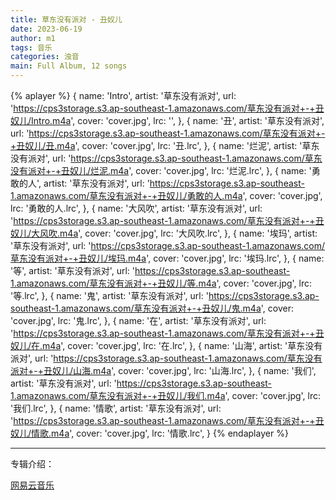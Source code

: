 ```yaml
---
title: 草东没有派对 - 丑奴儿
date: 2023-06-19
author: m1
tags: 音乐
categories: 浊音
main: Full Album, 12 songs
---
```


{% aplayer %}
{
name: 'Intro',
artist: '草东没有派对',
url: 'https://cps3storage.s3.ap-southeast-1.amazonaws.com/草东没有派对+-+丑奴儿/Intro.m4a',
cover: 'cover.jpg',
lrc: '',
},
{
name: '丑',
artist: '草东没有派对',
url: 'https://cps3storage.s3.ap-southeast-1.amazonaws.com/草东没有派对+-+丑奴儿/丑.m4a',
cover: 'cover.jpg',
lrc: '丑.lrc',
},
{
name: '烂泥',
artist: '草东没有派对',
url: 'https://cps3storage.s3.ap-southeast-1.amazonaws.com/草东没有派对+-+丑奴儿/烂泥.m4a',
cover: 'cover.jpg',
lrc: '烂泥.lrc',
},
{
name: '勇敢的人',
artist: '草东没有派对',
url: 'https://cps3storage.s3.ap-southeast-1.amazonaws.com/草东没有派对+-+丑奴儿/勇敢的人.m4a',
cover: 'cover.jpg',
lrc: '勇敢的人.lrc',
},
{
name: '大风吹',
artist: '草东没有派对',
url: 'https://cps3storage.s3.ap-southeast-1.amazonaws.com/草东没有派对+-+丑奴儿/大风吹.m4a',
cover: 'cover.jpg',
lrc: '大风吹.lrc',
},
{
name: '埃玛',
artist: '草东没有派对',
url: 'https://cps3storage.s3.ap-southeast-1.amazonaws.com/草东没有派对+-+丑奴儿/埃玛.m4a',
cover: 'cover.jpg',
lrc: '埃玛.lrc',
},
{
name: '等',
artist: '草东没有派对',
url: 'https://cps3storage.s3.ap-southeast-1.amazonaws.com/草东没有派对+-+丑奴儿/等.m4a',
cover: 'cover.jpg',
lrc: '等.lrc',
},
{
name: '鬼',
artist: '草东没有派对',
url: 'https://cps3storage.s3.ap-southeast-1.amazonaws.com/草东没有派对+-+丑奴儿/鬼.m4a',
cover: 'cover.jpg',
lrc: '鬼.lrc',
},
{
name: '在',
artist: '草东没有派对',
url: 'https://cps3storage.s3.ap-southeast-1.amazonaws.com/草东没有派对+-+丑奴儿/在.m4a',
cover: 'cover.jpg',
lrc: '在.lrc',
},
{
name: '山海',
artist: '草东没有派对',
url: 'https://cps3storage.s3.ap-southeast-1.amazonaws.com/草东没有派对+-+丑奴儿/山海.m4a',
cover: 'cover.jpg',
lrc: '山海.lrc',
},
{
name: '我们',
artist: '草东没有派对',
url: 'https://cps3storage.s3.ap-southeast-1.amazonaws.com/草东没有派对+-+丑奴儿/我们.m4a',
cover: 'cover.jpg',
lrc: '我们.lrc',
},
{
name: '情歌',
artist: '草东没有派对',
url: 'https://cps3storage.s3.ap-southeast-1.amazonaws.com/草东没有派对+-+丑奴儿/情歌.m4a',
cover: 'cover.jpg',
lrc: '情歌.lrc',
}
{% endaplayer %}

---
专辑介绍：

[网易云音乐](https://music.163.com/#/album?id=34674226)
